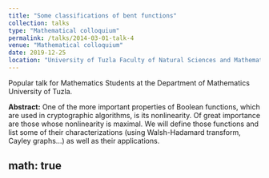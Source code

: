 ```yaml
---
title: "Some classifications of bent functions"
collection: talks
type: "Mathematical colloquium"
permalink: /talks/2014-03-01-talk-4
venue: "Mathematical colloquium"
date: 2019-12-25
location: "University of Tuzla Faculty of Natural Sciences and Mathematics, Department of Mathematics"
---
```


Popular talk for Mathematics Students at the Department of Mathematics University of Tuzla.


**Abstract:** One of the more important properties of Boolean functions, which are used in cryptographic algorithms, is its nonlinearity. Of great importance are those whose nonlinearity is maximal. We will define those functions and list some of their characterizations (using Walsh-Hadamard transform, Cayley graphs...) as well as their applications.

math: true
---